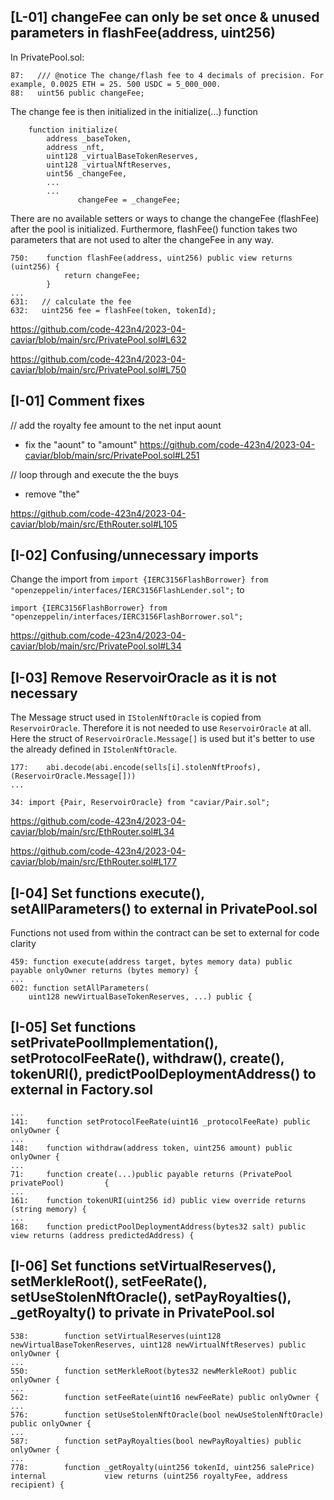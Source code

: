 ## [L-01] changeFee can only be set once & unused parameters in flashFee(address, uint256)
In PrivatePool.sol:
```
87:   /// @notice The change/flash fee to 4 decimals of precision. For example, 0.0025 ETH = 25. 500 USDC = 5_000_000.
88:   uint56 public changeFee;
```
The change fee is then initialized in the initialize(...) function
```
    function initialize(
        address _baseToken,
        address _nft,
        uint128 _virtualBaseTokenReserves,
        uint128 _virtualNftReserves,
        uint56 _changeFee,
        ...
        ...
               changeFee = _changeFee;
```

There are no available setters or ways to change the changeFee (flashFee) after the pool is initialized. Furthermore, flashFee() function takes two parameters that are not used to alter the changeFee in any way.

```
750:    function flashFee(address, uint256) public view returns (uint256) {
            return changeFee;
        }
...
631:   // calculate the fee
632:   uint256 fee = flashFee(token, tokenId);
```
https://github.com/code-423n4/2023-04-caviar/blob/main/src/PrivatePool.sol#L632

https://github.com/code-423n4/2023-04-caviar/blob/main/src/PrivatePool.sol#L750



## [I-01] Comment fixes
// add the royalty fee amount to the net input aount 
- fix the "aount" to "amount"
https://github.com/code-423n4/2023-04-caviar/blob/main/src/PrivatePool.sol#L251

// loop through and execute the the buys 
- remove "the"

https://github.com/code-423n4/2023-04-caviar/blob/main/src/EthRouter.sol#L105

## [I-02] Confusing/unnecessary imports

Change the import from 
`import {IERC3156FlashBorrower} from         "openzeppelin/interfaces/IERC3156FlashLender.sol";` 
to
```
import {IERC3156FlashBorrower} from  
"openzeppelin/interfaces/IERC3156FlashBorrower.sol";
```
https://github.com/code-423n4/2023-04-caviar/blob/main/src/PrivatePool.sol#L34


## [I-03] Remove ReservoirOracle as it is not necessary
The Message struct used in `IStolenNftOracle` is copied from `ReservoirOracle`. Therefore it is not needed to use `ReservoirOracle` at all.
Here the struct of `ReservoirOracle.Message[]` is used but it's better to use the already defined in `IStolenNftOracle`.
```
177:    abi.decode(abi.encode(sells[i].stolenNftProofs), (ReservoirOracle.Message[]))
...

34: import {Pair, ReservoirOracle} from "caviar/Pair.sol";
```

https://github.com/code-423n4/2023-04-caviar/blob/main/src/EthRouter.sol#L34

https://github.com/code-423n4/2023-04-caviar/blob/main/src/EthRouter.sol#L177


## [I-04] Set functions execute(), setAllParameters() to external in PrivatePool.sol
Functions not used from within the contract can be set to external for code clarity

```
459: function execute(address target, bytes memory data) public payable onlyOwner returns (bytes memory) {
...
602: function setAllParameters(
    uint128 newVirtualBaseTokenReserves, ...) public {
```


## [I-05] Set functions setPrivatePoolImplementation(), setProtocolFeeRate(), withdraw(), create(), tokenURI(), predictPoolDeploymentAddress() to external in Factory.sol 
```135:   function setPrivatePoolImplementation(address _privatePoolImplementation) public onlyOwner {
...
141:    function setProtocolFeeRate(uint16 _protocolFeeRate) public onlyOwner {
...
148:    function withdraw(address token, uint256 amount) public onlyOwner {
...
71:     function create(...)public payable returns (PrivatePool privatePool)         {
...
161:    function tokenURI(uint256 id) public view override returns (string memory) {
...
168:    function predictPoolDeploymentAddress(bytes32 salt) public view returns (address predictedAddress) {

```

## [I-06] Set functions setVirtualReserves(), setMerkleRoot(), setFeeRate(), setUseStolenNftOracle(), setPayRoyalties(), _getRoyalty() to private in PrivatePool.sol

```
538:        function setVirtualReserves(uint128 newVirtualBaseTokenReserves, uint128 newVirtualNftReserves) public onlyOwner {
...
550:        function setMerkleRoot(bytes32 newMerkleRoot) public onlyOwner {
...
562:        function setFeeRate(uint16 newFeeRate) public onlyOwner {
...
576:        function setUseStolenNftOracle(bool newUseStolenNftOracle) public onlyOwner {
...
587:        function setPayRoyalties(bool newPayRoyalties) public onlyOwner {
...
778:        function _getRoyalty(uint256 tokenId, uint256 salePrice) internal             view returns (uint256 royaltyFee, address recipient) {

```
